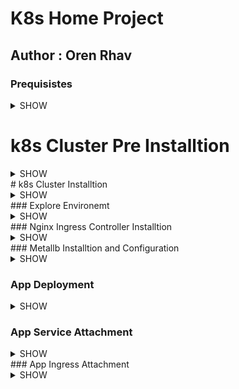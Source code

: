# K8s Home Project 

## Author : Oren Rhav 

### Prequisistes
<details><summary>SHOW</summary>
<p>
Installation method: Kubespray 
3 nodes cluster 
1 bastion 
OS Ubuntu 20.04 
CPU: 4
RAM: 8


On bastion:
update and upgrade 
Installed Ansible 2.11+ and jinja2 version 2.11+ 
made sure I’m able to ssh without password by copy the keys to the ansible hosts 
hosts in etc/hosts are published in each node

On nodes: 
update and upgrade 
put user into sudoers
made sure they are having internet connection 
</p>
</details>  


# k8s Cluster Pre Installtion
<details><summary>SHOW</summary>
<p>
Make sure Bastion hosts files has a naming for everyone

![image](https://user-images.githubusercontent.com/117763723/221857982-a233f129-bde4-4363-8ba7-97bba4e8edf4.png)


Git clone the kubespray github project.

Creating the cluster inventory hosts: 
- cp -r inventory/sample inventory/dev-cluter
- declare -a IPS=(192.168.1.51 192.168.1.52 192.168.1.53)  < put here the nodes IP for the cluster 
- CONFIG_FILE=inventory/dev-cluter/hosts.yml python3 contrib/inventory_builder/inventory.py ${IPS[@]}
look at below image for expeted output : 
![image](https://user-images.githubusercontent.com/117763723/221852389-b4748696-f106-4cee-9e69-ce8c284b9edb.png)

Inverntory should look like this: 
```
all:
  hosts:
    master-dev-1:
      ansible_host: 192.168.1.51
      ip: 192.168.1.51
      access_ip: 192.168.1.51
    worker-dev-01:
      ansible_host: 192.168.1.52
      ip: 192.168.1.52
      access_ip: 192.168.1.52
    worker-dev-02:
      ansible_host: 192.168.1.53
      ip: 192.168.1.53
      access_ip: 192.168.1.53
  children:
    kube_control_plane:
      hosts:
        master-dev-01:
    kube_node:
      hosts:
        master-dev-01:
        worker-dev-01:
        worker-dev-02:
    etcd:
      hosts:
        master-dev-01:
    k8s_cluster:
      children:
        kube_control_plane:
        kube_node:
    calico_rr:
      hosts: {}
```

Apply ipv4 network routing capabilities and load on each host:

```
sudo echo "net.ipv4.ip_forward=1" >> /etc/sysctl.conf && sysctl -p
```

Change Addons values 

```
vim inventory/dev-cluter/group_vars/k8s_cluster/addons.yml
```

Get all lines approved make sure not missed anything you wanted to add: 

```
cat inventory/dev-cluter/group_vars/k8s_cluster/addons.yml  | grep -v '#' | grep -v 'false' | awk NF

dashboard_enabled: true
helm_enabled: true
metrics_server_enabled: true
ingress_publish_status_address: ""
krew_root_dir: "/usr/local/krew"
```

**Ingress -Controller is enabled by default to get install so make sure to put set false instead of true **

```
ingress_nginx_enabled = flase
```


Modify the k8s-cluster-yaml Configurations under inventory/youprojectName/group_vars/k8s_cluster-k8s-cluter.yaml
CNI, cluster name, pod and services subnets, and the container runtime manager, Arp strict in case of metallb, also apply multus as it better of with it and doesn’t bother the CNI itself

For exmaple: 

```
kube_version: v1.26.1
kube_network_plugin: calico
container_manager: crio
kube_proxy_strict_arp: true 
kubeconfig_localhost: true
cluster_name: cluster.local (can other name you want like home.local or cluster.home.net)
```
</p>
</details> 
# k8s Cluster Installtion 
<details><summary>SHOW</summary>
<p>

**Before Running the installation please make sure firewall or Iptables are not running on any host: 
If running on Ubuntu then do: **


Lets check ping are successful from host/bastion server 

```
ansible -i inventory/<yourProjectName>/hosts.yml all -m ping -b -u kubeadmin | grep SUCCESS
```

If All is good then run the playbook ansible version must be running ansible between 2.11 to 2.13 versions 


**Now Run The Installtion **

```
ansible-playbook -i inventory/dev-cluter/hosts.yml cluster.yml -u kubeadmin -b
```


**Installation runs between 20 to 30 minutes **

</p>
</details> 
### Explore Environemt 
<details><summary>SHOW</summary>
<p>
To Start Exploring Enviroment we need to load the k8s environment to load it we need the kubeconfig file  
This File is called the kubeconfig 
and the kubespray matter it is creating an admin.conf file at the master node 

**At the bastion server you need to configure the admin conf to connect to the cluster via the master node which is the controlplaine when you are querying for pods, svc etc. 
**


Checking Cluster Connectivity 

1.	Copy the admin.conf file from master node into the bastion-server 
admin.conf is at /etc/Kubernetes at master-node. 
copy it to your bastion host home directory. 

2.	At the bastion server you need to configure the admin conf to connect to the cluster via the master node which is the controlplaine when you are querying for pods, svc etc. 

a. configure the /etc/hosts file and add a name to the master node for convenience
 
b. Then edit admin conf file and adjust the url with the name: 
 
c. Export the admin.conf as KUBECONFIG :
```
export KUBECONFIG=admin.conf 
```

d. now run the following command, and see that you are a running 3 nodes cluster at ready state: 
```
 kubectl get nodes  
```
![image](https://user-images.githubusercontent.com/117763723/221905880-2f0db023-8dab-48e7-98a9-bf3e7c86d910.png)


e. Also Explore you initiative deployment configuration and also make sure pods are running
Execute :
``` 
kubectl get pods -A
  ```
![image](https://user-images.githubusercontent.com/117763723/221908688-3dfe1181-d03a-4bd7-85fd-61847632c778.png)

On Basic Overall both commands to check the first state 

![image](https://user-images.githubusercontent.com/117763723/221918161-fc492d8f-4bf0-4f20-895f-b14994b3c113.png)

 </p>
</details> 
### Nginx Ingress Controller Installtion 
<details><summary>SHOW</summary>
<p>
After We made Sure cluster is operational and up we need to install the Nginx-Ingress Controller 

In Previous Section you Can see here that im not having an ingress or loadbalcancer to shift traffic inside the Kubernetes cluster.
For that I will be using helm charts to deploy Ingress controller of type Nginx 

```
A Few word about ingress: 
An Ingress in Kubernetes exposes HTTP and HTTPS routes from outside the cluster to services running within the cluster

**Ingress Controller:**
An Ingress controller is what fulfils the Ingress, usually with a load balancer. Below is an example on how an Ingress sends all the client traffic to a Service in Kubernetes Cluster:
Helm Nginx Ingress Controller Deployment 
```

```
1.	Make sure to have helm3 install on the bastion host and master node 

2.	Download latest stable Release of Nginx Ingress Controller:
    # controller_tag=$(curl -s https://api.github.com/repos/kubernetes/ingress-nginx/releases/latest | grep tag_name | cut -d '"' -f 4)
    # wget https://github.com/kubernetes/ingress-nginx/archive/refs/tags/${controller_tag}.tar.gz

3.	Extract The file Downloaded: 
    # tar xvf ${controller_tag}.tar.gz

4. Switch to Directory Created: 
   # cd ingress-nginx-${controller_tag}

5. Change your working directory to charts folder:
   # cd charts/ingress-nginx/

6. Create namespace
   kubectl create namespace ingress-nginx

7. Change values.yaml file to set number of replicas to the number of the node in the envrioments: 


 # vim values.yaml 
 # Change replicas from 1 pod to number of nodes in the case is 3: 
```
change here: At line  809
![image](https://user-images.githubusercontent.com/117763723/221919530-1a3fb667-1090-4e42-97c4-21aaeaff89ed.png)
And Here: At line 310
![image](https://user-images.githubusercontent.com/117763723/221919581-5433431f-b3b5-4940-afc6-7b78631ca3c5.png)


```
8. Deploy the nginx-controller:
    # helm install -n ingress-nginx ingress-nginx  -f values.yaml .
```
9. You should be getting the following output: 
![image](https://user-images.githubusercontent.com/117763723/221920107-4aacd21d-5a23-42e8-a6c6-3d7ce8305aab.png)

10 .Check al ingress-nginx namespace resource
```
kubectl get all -n ingress-nginx 
```

11. Make sure all ingress-controller pods are running
```
kubectl get pod -n ingress-nginx 
```
In my Case 3 pods  are running as I specified (having 1 master and 2 workers) : 
![image](https://user-images.githubusercontent.com/117763723/221920675-66b69a30-5ef9-43c6-962a-d5eac500b711.png)
</p>
</details> 
### Metallb Installtion and Configuration 
<details><summary>SHOW</summary>
<p>
By Default The Above Helm Chart Executed comes with LoadBalancer Service type for the ingress-nginx-controller. I decied to stick with it and not using the nodePort Method 
There fore i will be needed an upper level plugin for that service. 
Therefor  i will be using the metallb plugin to have that loadbalancer we need.

```
1.	Install metallb 
a. Get the latest MetalLB release tag:
 #   MetalLB_RTAG=$(curl -s https://api.github.com/repos/metallb/metallb/releases/latest|grep tag_name|cut -d '"' -f 4|sed 's/v//')
# echo $MetalLB_RTAG

b . create a directory for metallb 
   # mkdir metallb
   # cd metallb 

c. download the installation manifest: 
# wget \  https://raw.githubusercontent.com/metallb/metallb/v$MetalLB_RTAG/config/manifests/metallb-native.yaml

d. install it over the k8s cluster 
  #   kubectl apply -f metallb-native.yaml

You should  be be getting the following output : 
**namespace/metallb-system created
customresourcedefinition.apiextensions.k8s.io/addresspools.metallb.io created
customresourcedefinition.apiextensions.k8s.io/bfdprofiles.metallb.io created
customresourcedefinition.apiextensions.k8s.io/bgpadvertisements.metallb.io created
customresourcedefinition.apiextensions.k8s.io/bgppeers.metallb.io created
customresourcedefinition.apiextensions.k8s.io/communities.metallb.io created
customresourcedefinition.apiextensions.k8s.io/ipaddresspools.metallb.io created
customresourcedefinition.apiextensions.k8s.io/l2advertisements.metallb.io created
serviceaccount/controller created
serviceaccount/speaker created
role.rbac.authorization.k8s.io/controller created
role.rbac.authorization.k8s.io/pod-lister created
clusterrole.rbac.authorization.k8s.io/metallb-system:controller created
clusterrole.rbac.authorization.k8s.io/metallb-system:speaker created
rolebinding.rbac.authorization.k8s.io/controller created
rolebinding.rbac.authorization.k8s.io/pod-lister created
clusterrolebinding.rbac.authorization.k8s.io/metallb-system:controller created
clusterrolebinding.rbac.authorization.k8s.io/metallb-system:speaker created
secret/webhook-server-cert created
service/webhook-service created
deployment.apps/controller created
daemonset.apps/speaker created
validatingwebhookconfiguration.admissionregistration.k8s.io/metallb-webhook-configuration created**

2.	Check and list running pods 
root@bastion-dev:/home/kubeadmin/manifests# kubectl get pods -n metallb-system
NAME                          READY   STATUS    RESTARTS   AGE
controller-68bf958bf9-gbt2d   1/1     Running   0          77m
speaker-bgtdh                 1/1     Running   0          77m
speaker-gcsml                 1/1     Running   0          77m
speaker-jtwqf                 1/1     Running   0          77m
```
Now Create the LoadBalancer Service Pool of ip Address

```
vim/nano ip_pooladdresses.yaml

apiVersion: metallb.io/v1beta1
kind: IPAddressPool
metadata:
  name: production
   namespace: metallb-system
spec:
  addresses:
   - 192.168.1.52-192.168.1.55
- - -
apiVersion: metallb.io/v1beta1
kind: L2Advertisement
metadata:
  name: l2-advert
  namespace: metallb-system
``` 
Now it will allocates any ip from that pool, since only my workers IP's are in there it will allocates 192.168.1.52 and 192.168.1.53

Apply ip-pool object 

```
kubectl create -f  ipaddress_pools.yaml
```

All is left is to connect the Ingress-controller to metallb since the ingress-controller's service is LoadBlancer type

```
1. I Patched the Ingress to the loadBalancer just to make sure it is in the correct service 
  # kubectl -n ingress-nginx patch svc ingress-nginx-controller --type='json' -p '[{"op":"replace","path":"/spec/type","value":"LoadBalancer"}]'

got the following output: 
service/ingress-nginx-controller patched (no change) 

```
**service was already on LoadBlancer Type 
I wasn’t deployed ingress-nginx-controller with nodeport service type**

All patched together and IPs have been assinged, we can now proceed to build and deploy our app 
</p>
</details> 

### App Deployment 
<details><summary>SHOW</summary>
<p>
1.	In order to have the app over k8s you need a docker image when deploying the pods.
    When deploying pods with containers in it they will need an image which holds your app. 

    For this to happen you will have to create a dockerfile and from it to build the the image


1. create a directory, which in this diractory you will store all the application filesystem and code. 
2. cd to that Directory after done with building the code and app FS, and in that directore create a Dockerfile to hold up your application to an image
** Of Course make sure you have docker-ce installed on your host**

3. Execute the following: 

```
"docker build  <registry-user-name>/<name-of-repository>:<tag> ." (don’t forget the dot)
```

For example in my case:

```
 docker build orenrahav/flask-app:test-v1 .
```

Then Push it to your registry - make sure you are logged in before doing this 

```
"docker push <image-name>:<tage>  == docker push <registry-user-name>/<name-of-repository>:<tag>"
```
In this case i was able to jump over the image tagging stage

My Docker registry image wich i pushed 
![image](https://user-images.githubusercontent.com/117763723/221927565-0a13f64e-abd2-4ce2-b4f3-38d55869a1f8.png)

Now We can deploy our app, i decided to deploy it all over the node workes and masters

Beware that in here i have deployed the pods services and ingress in a namespace called **tbd** i wanted to todo it as **TBD**, but k8s doesnt except UPPER case
due to one of their RFC's

```
apiVersion: apps/v1
kind: Deployment
metadata:
  name: flask-app
  namespace: tbd
spec:
   replicas: 3
   selector:
      matchLabels:
        app: flask
        dev: test
   template:
     metadata:
       labels:
         app: flask
         dev: test
     spec:
       containers:
       - name: flask-cont
         image: orenrahav/flask-app:test-v1
         ports:
         - containerPort: 8080
```

![image](https://user-images.githubusercontent.com/117763723/221928916-e7859c96-b700-45a6-a46c-931acc002eb4.png)

I have told in the end since my app in the end using port 8080 i was telling container inside the pod to communicate over port 8080

</p>
</details> 

### App Service Attachment 

<details><summary>SHOW</summary>
<p>

Now we need to expose out pods to the cluster network 
Therfore we will assign as service to those pods: 

They way it is assigning them its by labels - look at previous section at the deployment file, and see the labels i have attached to the pods
app=flask and dev=test

Below the service yaml file for it

```
apiVersion: v1
kind: Service
metadata:
   name: flask-service
   namespace: tbd
spec:
   selector:
     app: flask
     dev: test
   ports:
   - protocol: TCP
     port: 8080
     targetPort: 8080
   type: ClusterIP
```

The Service should be of type ClusterIP, dont forget i have an ingress which will get the request for the app and communicate it back to the service and from service to pods. 

</p>
</details>
### App Ingress Attachment  
<details><summary>SHOW</summary>
<p>
For the Most cruical part, the ingress-nginx deployment

For us to get to the app which relies inside the pods we need an ingress to catch out requeste/traffic and deliver it inside to the cluster from outside the cluster
I will assing the ingress backend to the pods service whci i have assigned previously and also give it a host/domain to direct my reuqest

```
apiVersion: networking.k8s.io/v1
kind: Ingress
metadata:
  name: flask-ingress
  namespace: tbd
spec:
  ingressClassName: nginx
  rules:
  - host: flask-demo.apps.cluster.local
    http:
     paths:
     - path: /
       pathType: Prefix
       backend:
        service:
          name: flask-service
          port:
           number: 8080
```

In this exmaple i have told ingress to take request over http(port 80)
In order for me to do this i cannot just get in, i will need to use the host name i provided to the app which the ingress will expect to get the request from. 

The URL i will put in the browser will be: 
```
flask-demo.apps.cluster.local
```

Since im not having a core network or external IP to translate my request, i will use my local computer dns and edit the host file to be: 

```
 192.168.1.52 flask-demo.apps.cluster.local 
 192.168.1.53 flask-demo.apps.cluster.local
```
I can do only once since my ingress can get request from both ends

Now putting the URL in my brower (i have used chrome in icgonito for not store cache) got me the expected result and im able to get into my app from outside the cluster!

![image](https://user-images.githubusercontent.com/117763723/221932769-e71626c1-f92f-4ed5-943c-b93222483031.png)

</p>
</details>
